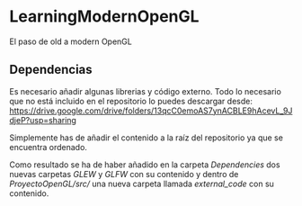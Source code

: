 # LearningModernOpenGL
El paso de old a modern OpenGL

## Dependencias
Es necesario añadir algunas librerias y código externo. Todo lo necesario que no está incluido en el repositorio lo puedes descargar desde:
https://drive.google.com/drive/folders/13qcC0emoAS7ynACBLE9hAcevL_9JdjeP?usp=sharing

Simplemente has de añadir el contenido a la raíz del repositorio ya que se encuentra ordenado.

Como resultado se ha de haber añadido en la carpeta *Dependencies* dos nuevas carpetas *GLEW* y *GLFW* con su contenido y dentro de *ProyectoOpenGL/src/* una nueva carpeta llamada *external_code* con su contenido.
